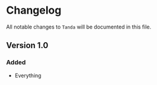 # Changelog

All notable changes to `Tanda` will be documented in this file.

## Version 1.0

### Added
- Everything
